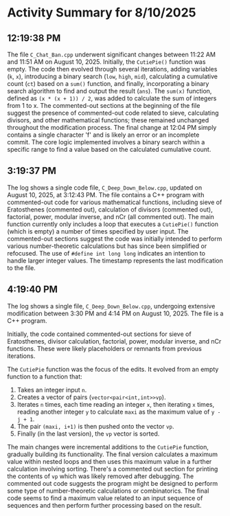 # Activity Summary for 8/10/2025

## 12:19:38 PM
The file `C_Chat_Ban.cpp` underwent significant changes between 11:22 AM and 11:51 AM on August 10, 2025.  Initially, the `CutiePie()` function was empty.  The code then evolved through several iterations, adding variables (`k`, `x`), introducing a binary search (`low`, `high`, `mid`), calculating a cumulative count (`ct`) based on a `sum()` function, and finally, incorporating a binary search algorithm to find and output the result (`ans`). The `sum(x)` function, defined as `(x * (x + 1)) / 2`, was added to calculate the sum of integers from 1 to x.  The commented-out sections at the beginning of the file suggest the presence of commented-out code related to sieve, calculating divisors, and other mathematical functions; these remained unchanged throughout the modification process.  The final change at 12:04 PM simply contains a single character 'f' and is likely an error or an incomplete commit.  The core logic implemented involves a binary search within a specific range to find a value based on the calculated cumulative count.


## 3:19:37 PM
The log shows a single code file, `C_Deep_Down_Below.cpp`, updated on August 10, 2025, at 3:12:43 PM.  The file contains a C++ program with commented-out code for various mathematical functions, including sieve of Eratosthenes (commented out), calculation of divisors (commented out), factorial, power, modular inverse, and nCr (all commented out). The main function currently only includes a loop that executes a `CutiePie()` function (which is empty) a number of times specified by user input.  The commented-out sections suggest the code was initially intended to perform various number-theoretic calculations but has since been simplified or refocused.  The use of `#define int long long` indicates an intention to handle larger integer values.  The timestamp represents the last modification to the file.


## 4:19:40 PM
The log shows a single file, `C_Deep_Down_Below.cpp`, undergoing extensive modification between 3:30 PM and 4:14 PM on August 10, 2025.  The file is a C++ program.

Initially, the code contained commented-out sections for sieve of Eratosthenes, divisor calculation, factorial, power, modular inverse, and nCr functions.  These were likely  placeholders or remnants from previous iterations.

The `CutiePie` function was the focus of the edits. It evolved from an empty function to a function that:

1. Takes an integer input `n`.
2. Creates a vector of pairs (`vector<pair<int,int>>vp`).
3. Iterates `n` times, each time reading an integer `x`, then iterating `x` times, reading another integer `y` to calculate `maxi` as the maximum value of `y - j + 1`.
4. The pair `(maxi, i+1)` is then pushed onto the vector `vp`.
5. Finally (in the last version), the `vp` vector is sorted.

The main changes were incremental additions to the `CutiePie` function, gradually building its functionality.  The final version calculates a maximum value within nested loops and then uses this maximum value in a further calculation involving sorting.  There's a commented out section for printing the contents of `vp` which was likely removed after debugging. The commented out code suggests the program might be designed to perform some type of number-theoretic calculations or combinatorics.  The final code seems to find a maximum value related to an input sequence of sequences and then perform further processing based on the result.
